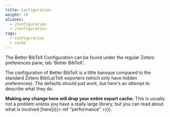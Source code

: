 ```yaml
---
title: Configuration
weight: 10
aliases:
  - /Configuration
  - /configuration
tags:
  - configuration
  - cache
---
```

The Better BibTeX Configuration can be found under the regular Zotero preferences pane, tab 'Better BibTeX'.

The configuration of Better BibTeX is a little baroque compared to the standard Zotero Bib(La)TeX exporters (which only have hidden preferences). The defaults should just work, but here's an attempt to describe what they do.

**Making any change here will drop your entire export cache.** This is usually not a problem unless you have a really large library, but you can read about what is involved [here]({{< ref "performance" >}}).
